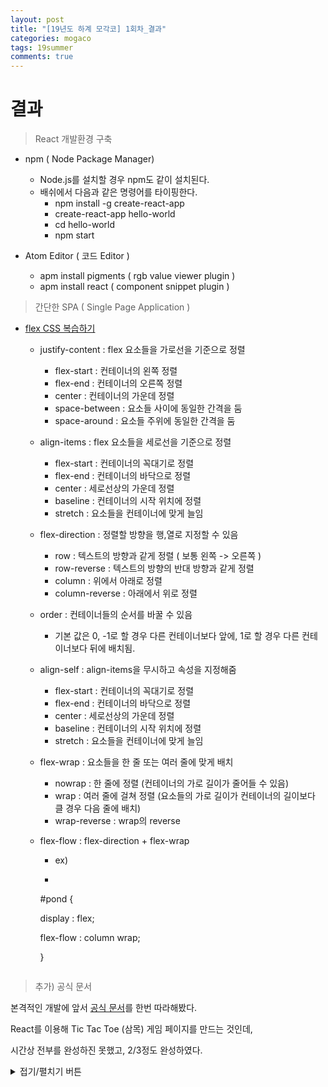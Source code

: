 ```yaml
---
layout: post
title: "[19년도 하계 모각코] 1회차_결과"
categories: mogaco
tags: 19summer
comments: true
---
```


# 결과

> React 개발환경 구축

- npm ( Node Package Manager)
  - Node.js를 설치할 경우 npm도 같이 설치된다.
  - 배쉬에서 다음과 같은 명령어를 타이핑한다.
    - npm install -g create-react-app
    - create-react-app hello-world
    - cd hello-world
    - npm start

- Atom Editor ( 코드 Editor )
  - apm install pigments ( rgb value viewer plugin )
  - apm install react ( component snippet plugin )



> 간단한 SPA ( Single Page Application )

- [flex CSS 복습하기](https://flexboxfroggy.com/#ko)

  - justify-content : flex 요소들을 가로선을 기준으로 정렬

    - flex-start : 컨테이너의 왼쪽 정렬
    - flex-end : 컨테이너의 오른쪽 정렬
    - center : 컨테이너의 가운데 정렬
    - space-between : 요소들 사이에 동일한 간격을 둠
    - space-around : 요소들 주위에 동일한 간격을 둠

  - align-items : flex 요소들을 세로선을 기준으로 정렬

    - flex-start : 컨테이너의 꼭대기로 정렬
    - flex-end : 컨테이너의 바닥으로 정렬
    - center : 세로선상의 가운데 정렬
    - baseline : 컨테이너의 시작 위치에 정렬
    - stretch : 요소들을 컨테이너에 맞게 늘임

  - flex-direction : 정렬할 방향을 행,열로 지정할 수 있음

    - row : 텍스트의 방향과 같게 정렬 ( 보통 왼쪽 -> 오른쪽 )
    - row-reverse : 텍스트의 방향의 반대 방향과 같게 정렬
    - column : 위에서 아래로 정렬
    - column-reverse : 아래에서 위로 정렬

  - order : 컨테이너들의 순서를 바꿀 수 있음

    - 기본 값은 0, -1로 할 경우 다른 컨테이너보다 앞에, 1로 할 경우 다른 컨테이너보다 뒤에 배치됨.

  - align-self : align-items을 무시하고 속성을 지정해줌

    - flex-start : 컨테이너의 꼭대기로 정렬
    - flex-end : 컨테이너의 바닥으로 정렬
    - center : 세로선상의 가운데 정렬
    - baseline : 컨테이너의 시작 위치에 정렬
    - stretch : 요소들을 컨테이너에 맞게 늘임

  - flex-wrap : 요소들을 한 줄 또는 여러 줄에 맞게 배치

    - nowrap : 한 줄에 정렬 (컨테이너의 가로 길이가 줄어들 수 있음)
    - wrap : 여러 줄에 걸쳐 정렬 (요소들의 가로 길이가 컨테이너의 길이보다 클 경우 다음 줄에 배치)
    - wrap-reverse : wrap의 reverse

  - flex-flow : flex-direction + flex-wrap

    - ex) 

	- ```javascript
    #pond {

      display : flex;

      flex-flow : column wrap;

    }
    ```

> 추가) 공식 문서

본격적인 개발에 앞서 [공식 문서](https://reactjs-kr.firebaseapp.com/tutorial/tutorial.html)를 한번 따라해봤다.

React를 이용해 Tic Tac Toe (삼목) 게임 페이지를 만드는 것인데, 

시간상 전부를 완성하진 못했고, 2/3정도 완성하였다.

<details>
<summary>접기/펼치기 버튼</summary>
<div markdown="1">

```react
function Square(props) {
  return (
    <button className="square" onClick={props.onClick}>
      {props.value}
    </button>
  );
}

class Board extends React.Component {
  renderSquare(i) {
    return (
      <Square
        value={this.props.squares[i]}
        onClick={() => this.props.onClick(i)}
      />
    );
  }

  render() {
    return (
      <div>
        <div className="board-row">
          {this.renderSquare(0)}
          {this.renderSquare(1)}
          {this.renderSquare(2)}
        </div>
        <div className="board-row">
          {this.renderSquare(3)}
          {this.renderSquare(4)}
          {this.renderSquare(5)}
        </div>
        <div className="board-row">
          {this.renderSquare(6)}
          {this.renderSquare(7)}
          {this.renderSquare(8)}
        </div>
      </div>
    );
  }
}

class Game extends React.Component {
  constructor(props) {
    super(props);
    this.state = {
      history: [{
        squares: Array(9).fill(null)
      }],
      xIsNext: true
    };
  }

  handleClick(i) {
    const history = this.state.history;
    const current = history[history.length - 1];
    const squares = current.squares.slice();
    if (calculateWinner(squares) || squares[i]) {
      return;
    }
    squares[i] = this.state.xIsNext ? 'X' : 'O';
    this.setState({
      history: history.concat([{
        squares: squares
      }]),
      xIsNext: !this.state.xIsNext,
    });
  }

  render() {
    const history = this.state.history;
    const current = history[history.length - 1];
    const winner = calculateWinner(current.squares);

    let status;
    if (winner) {
      status = 'Winner: ' + winner;
    } else {
      status = 'Next player: ' + (this.state.xIsNext ? 'X' : 'O');
    }
    
    return (
      <div className="game">
        <div className="game-board">
          <Board
            squares={current.squares}
            onClick={(i) => this.handleClick(i)}
          />
        </div>
        <div className="game-info">
          <div>{status}</div>
          <ol>{/* TODO */}</ol>
        </div>
      </div>
    );
  }
}

// ========================================

ReactDOM.render(
  <Game />,
  document.getElementById('root')
);

function calculateWinner(squares) {
  const lines = [
    [0, 1, 2],
    [3, 4, 5],
    [6, 7, 8],
    [0, 3, 6],
    [1, 4, 7],
    [2, 5, 8],
    [0, 4, 8],
    [2, 4, 6],
  ];
  for (let i = 0; i < lines.length; i++) {
    const [a, b, c] = lines[i];
    if (squares[a] && squares[a] === squares[b] && squares[a] === squares[c]) {
      return squares[a];
    }
  }
  return null;
}
```
</div>
</details>
